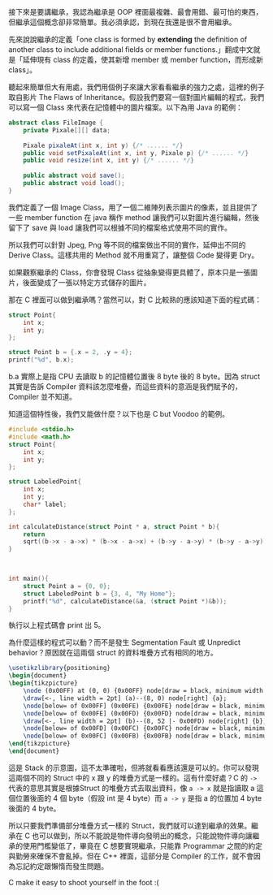 接下來是要講繼承，我認為繼承是 OOP 裡面最複雜、最會用錯、最可怕的東西，但繼承這個概念卻非常簡單。我必須承認，到現在我還是很不會用繼承。

先來說說繼承的定義「one class is formed by **extending** the definition of another class to include additional fields or member functions.」翻成中文就是「延伸現有 class 的定義，使其新增 member 或 member function，而形成新 class」。

聽起來簡單但大有用處，我們用個例子來讓大家看看繼承的強力之處，這裡的例子取自影片 The Flaws of Inheritance。假設我們要寫一個對圖片編輯的程式，我們可以寫一個 Class 來代表在記憶體中的圖片檔案。以下為用 Java 的範例：

```java
abstract class FileImage {
	private Pixale[][] data;
	
	Pixale pixaleAt(int x, int y) {/* ...... */}
	public void setPixaleAt(int x, int y, Pixale p) {/* ...... */}
	public void resize(int x, int y) {/* ...... */}
	
	public abstract void save();
	public abstract void load();
}
```

我們定義了一個 Image Class，用了一個二維陣列表示圖片的像素，並且提供了一些 member function 在 java 稱作 method 讓我們可以對圖片進行編輯，然後留下了 save 與 load 讓我們可以根據不同的檔案格式使用不同的實作。

所以我們可以針對 Jpeg, Png 等不同的檔案做出不同的實作，延伸出不同的 Derive Class。這樣共用的 Method 就不用重寫了，讓整個 Code 變得更 Dry。

如果觀察繼承的 Class，你會發現 Class 從抽象變得更具體了，原本只是一張圖片，後面變成了一張以特定方式儲存的圖片。

那在 C 裡面可以做到繼承嗎？當然可以，對 C 比較熟的應該知道下面的程式碼：

```c
struct Point{
	int x;
	int y;
};

struct Point b = {.x = 2, .y = 4};
printf("%d", b.x);
```

b.a 實際上是指 CPU 去讀取 b 的記憶體位置後 8 byte 後的 8 byte。因為 struct 其實是告訴 Compiler 資料該怎麼堆疊，而這些資料的意涵是我們賦予的，Compiler 並不知道。

知道這個特性後，我們又能做什麼？以下也是 C but Voodoo 的範例。

```c
#include <stdio.h>
#include <math.h>
struct Point{
	int x;
	int y;
};

struct LabeledPoint{
	int x;
	int y;
	char* label;
};

int calculateDistance(struct Point * a, struct Point * b){
	return 
	sqrt((b->x - a->x) * (b->x - a->x) + (b->y - a->y) * (b->y - a->y));
}

  

int main(){
	struct Point a = {0, 0};
	struct LabeledPoint b = {3, 4, "My Home"};
	printf("%d", calculateDistance(&a, (struct Point *)&b));
}

```

執行以上程式碼會 print 出 5。

為什麼這樣的程式可以動？而不是發生 Segmentation Fault 或 Unpredict behavior？原因就在這兩個 struct 的資料堆疊方式有相同的地方。

```tikz
\usetikzlibrary{positioning}
\begin{document}
\begin{tikzpicture}
	\node (0x00FF) at (0, 0) {0x00FF} node[draw = black, minimum width = 5cm, minimum height = 1.5cm, right=of 0x00FF] (a) {a.x};
	\draw[<-, line width = 2pt] (a)--(8, 0) node[right] {a};
	\node[below= of 0x00FF] (0x00FE) {0x00FE} node[draw = black, minimum width = 5cm, minimum height = 1.5cm, right=of 0x00FE] {a.y};
	\node[below= of 0x00FE] (0x00FD) {0x00FD} node[draw = black, minimum width = 5cm, minimum height = 1.5cm, right=of 0x00FD] (b) {b.x};
	\draw[<-, line width = 2pt] (b)--(8, 52 |- 0x00FD) node[right] {b};
	\node[below= of 0x00FD] (0x00FC) {0x00FC} node[draw = black, minimum width = 5cm, minimum height = 1.5cm, right=of 0x00FC] {b.y};
	\node[below= of 0x00FC] (0x00FB) {0x00FB} node[draw = black, minimum width = 5cm, minimum height = 1.5cm, right=of 0x00FB] {b.label};
\end{tikzpicture}
\end{document}
```



這是 Stack 的示意圖，這不太準確啦，但將就看看應該還是可以的。你可以發現這兩個不同的 Struct 中的 x 跟 y 的堆疊方式是一樣的。這有什麼好處？C 的 `->` 代表的意思其實是根據Struct 的堆疊方式去取出資料，像 `a -> x` 就是指讀取 a 這個位置後面的 4 個 byte（假設 int 是 4 byte）而 `a -> y` 是指 a 的位置加 4 byte 後面的 4 byte。

所以只要我們準備部分堆疊方式一樣的 Struct，我們就可以達到繼承的效果。繼承在 C 也可以做到，所以不能說是物件導向發明出的概念，只能說物件導向讓繼承的使用門檻變低了，畢竟在 C 想要實現繼承，只能靠 Programmar 之間的約定與勤勞來確保不會亂掉。但在 C++ 裡面，這部分是 Compiler 的工作，就不會因為忘記約定跟懶惰而發生問題。

C make it easy to shoot yourself in the foot :(
